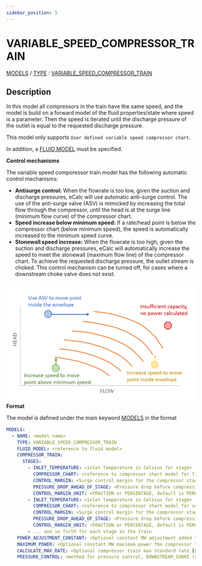 ```yaml
---
sidebar_position: 5
---
```

# VARIABLE_SPEED_COMPRESSOR_TRAIN

[MODELS](/about/references/keywords_tree/MODELS/index.md) /
[TYPE](/about/references/keywords_tree/MODELS/TYPE/index.md) :
[VARIABLE_SPEED_COMPRESSOR_TRAIN](/about/references/keywords_tree/MODELS/TYPE/VARIABLE_SPEED_COMPRESSOR_TRAIN/index.md) 

## Description
In this model all compressors in the train have the same speed, and the model is build on a forward model of
the fluid properties/state where speed is a parameter. Then the speed is iterated until the discharge pressure of the
outlet is equal to the requested discharge pressure.

This model only supports `User defined variable speed compressor chart`.

In addition, a [FLUID MODEL](/about/modelling/setup/models/fluid_model.md) must be specified.

**Control mechanisms**

The variable speed comporessor train model has the following automatic control mechanisms:

- **Antisurge control:** When the flowrate is too low, given the suction and discharge pressures, eCalc will use automatic anti-surge control. The use of the anti-surge valve (ASV) is mimicked by increasing the total flow through the compressor, until the head is at the surge line (minimum flow curve) of the compressor chart.
- **Speed increase below minimum speed:** If a rate/head point is below the compressor chart (below minimum speed), the speed is automatically increased to the minimum speed curve.
- **Stonewall speed increase:** When the flowrate is too high, given the suction and discharge pressures, eCalc will automatically increase the speed to meet the stonewall (maximum flow line) of the compressor chart. To achieve the requested discharge pressure, the outlet stream is choked. This control mechanism can be turned off, for cases where a downstream choke valve does not exist.

![](../control_mech_variable_speed.PNG)
**Format**

The model is defined under the main keyword [MODELS](/about/references/keywords/MODELS.md) in the format

~~~~~~~~yaml
MODELS:
  - NAME: <model name>
    TYPE: VARIABLE_SPEED_COMPRESSOR_TRAIN
    FLUID_MODEL: <reference to fluid model>
    COMPRESSOR_TRAIN:
      STAGES:
        - INLET_TEMPERATURE: <inlet temperature in Celsius for stage>
          COMPRESSOR_CHART: <reference to compressor chart model for first stage, must be defined in MODELS or FACILITY_INPUTS>
          CONTROL_MARGIN: <Surge control margin for the compressor stage. Default value 0.0>
          PRESSURE_DROP_AHEAD_OF_STAGE: <Pressure drop before compression stage [in bar]>
          CONTROL_MARGIN_UNIT: <FRACTION or PERCENTAGE, default is PERCENTAGE>
        - INLET_TEMPERATURE: <inlet temperature in Celsius for stage>
          COMPRESSOR_CHART: <reference to compressor chart model for second stage, must be defined in MODELS or FACILITY_INPUTS>
          CONTROL_MARGIN: <Surge control margin for the compressor stage. Default value 0.0>
          PRESSURE_DROP_AHEAD_OF_STAGE: <Pressure drop before compression stage [in bar]>
          CONTROL_MARGIN_UNIT: <FRACTION or PERCENTAGE, default is PERCENTAGE>
        - ... and so forth for each stage in the train
    POWER_ADJUSTMENT_CONSTANT: <Optional constant MW adjustment added to the model>
    MAXIMUM_POWER: <Optional constant MW maximum power the compressor train can require>
    CALCULATE_MAX_RATE: <Optional compressor train max standard rate [Sm3/day] in result if set to true. Default false. Use with caution. This will increase runtime significantly. >
    PRESSURE_CONTROL: <method for pressure control, DOWNSTREAM_CHOKE (default), UPSTREAM_CHOKE, , INDIVIDUAL_ASV_PRESSURE, INDIVIDUAL_ASV_RATE, COMMON_ASV or NONE>
~~~~~~~~
